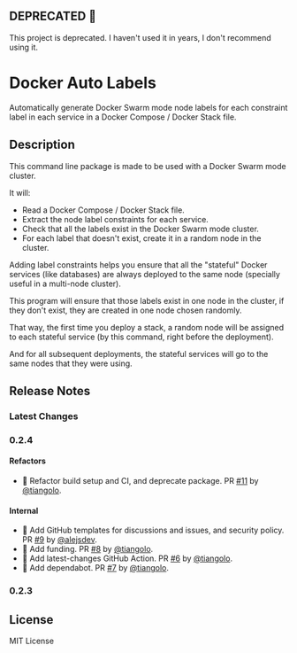 ## DEPRECATED 🚨

This project is deprecated. I haven't used it in years, I don't recommend using it.

# Docker Auto Labels

Automatically generate Docker Swarm mode node labels for each constraint label in each service in a Docker Compose / Docker Stack file.

## Description

This command line package is made to be used with a Docker Swarm mode cluster.

It will:

* Read a Docker Compose / Docker Stack file.
* Extract the node label constraints for each service.
* Check that all the labels exist in the Docker Swarm mode cluster.
* For each label that doesn't exist, create it in a random node in the cluster.

Adding label constraints helps you ensure that all the "stateful"
Docker services (like databases) are always deployed to the same
node (specially useful in a multi-node cluster).

This program will ensure that those labels exist in one node
in the cluster, if they don't exist, they are created in one
node chosen randomly.

That way, the first time you deploy a stack, a random node will be assigned
to each stateful service (by this command, right before the deployment).

And for all subsequent deployments, the stateful services will go to the
same nodes that they were using.

## Release Notes

### Latest Changes

### 0.2.4

#### Refactors

* 👷 Refactor build setup and CI, and deprecate package. PR [#11](https://github.com/tiangolo/docker-auto-labels/pull/11) by [@tiangolo](https://github.com/tiangolo).

#### Internal

* 🔧 Add GitHub templates for discussions and issues, and security policy. PR [#9](https://github.com/tiangolo/docker-auto-labels/pull/9) by [@alejsdev](https://github.com/alejsdev).
* 🔧 Add funding. PR [#8](https://github.com/tiangolo/docker-auto-labels/pull/8) by [@tiangolo](https://github.com/tiangolo).
* 👷 Add latest-changes GitHub Action. PR [#6](https://github.com/tiangolo/docker-auto-labels/pull/6) by [@tiangolo](https://github.com/tiangolo).
* 👷 Add dependabot. PR [#7](https://github.com/tiangolo/docker-auto-labels/pull/7) by [@tiangolo](https://github.com/tiangolo).

### 0.2.3

## License

MIT License
